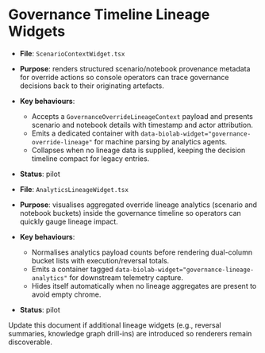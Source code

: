 # Governance Timeline Lineage Widgets

- **File**: `ScenarioContextWidget.tsx`
- **Purpose**: renders structured scenario/notebook provenance metadata for override actions so console operators can trace governance decisions back to their originating artefacts.
- **Key behaviours**:
  - Accepts a `GovernanceOverrideLineageContext` payload and presents scenario and notebook details with timestamp and actor attribution.
  - Emits a dedicated container with `data-biolab-widget="governance-override-lineage"` for machine parsing by analytics agents.
  - Collapses when no lineage data is supplied, keeping the decision timeline compact for legacy entries.
- **Status**: pilot

- **File**: `AnalyticsLineageWidget.tsx`
- **Purpose**: visualises aggregated override lineage analytics (scenario and notebook buckets) inside the governance timeline so operators can quickly gauge lineage impact.
- **Key behaviours**:
  - Normalises analytics payload counts before rendering dual-column bucket lists with execution/reversal totals.
  - Emits a container tagged `data-biolab-widget="governance-lineage-analytics"` for downstream telemetry capture.
  - Hides itself automatically when no lineage aggregates are present to avoid empty chrome.
- **Status**: pilot

Update this document if additional lineage widgets (e.g., reversal summaries, knowledge graph drill-ins) are introduced so renderers remain discoverable.
